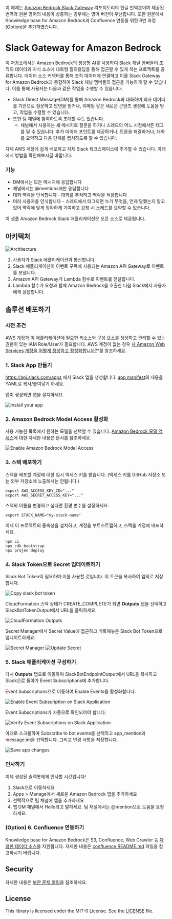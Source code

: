이 예제는 [Amazon Bedrock Slack Gateway](https://github.com/aws-samples/amazon-bedrock-slack-gateway/tree/main) 리포지토리의 한글 번역본이며 제공된 번역과 원본 영어의 내용이 상충하는 경우에는 영어 버전이 우선합니다. 또한 원문에서 Knowledge base for Amazon Bedrock과 Confluence 연동을 위한 6번 과정(Option)을 추가하였습니다.

# Slack Gateway for Amazon Bedrock

이 저장소에서는 Amazon Bedrock의 생성형 AI를 사용하여 Slack 채널 멤버들이 조직의 데이터와 지식 소스에 대화형 질의응답을 통해 접근할 수 있게 하는 프로젝트를 공유합니다. 데이터 소스 커넥터를 통해 조직 데이터에 연결하고 이를 Slack Gateway for Amazon Bedrock과 통합하여 Slack 채널 멤버들의 접근을 가능하게 할 수 있습니다. 이를 통해 사용자는 다음과 같은 작업을 수행할 수 있습니다:

* Slack Direct Message(DM)를 통해 Amazon Bedrock과 대화하며 회사 데이터를 기반으로 질문하고 답변을 얻거나, 이메일 같은 새로운 콘텐츠 생성에 도움을 받고, 작업을 수행할 수 있습니다.
* 또한 팀 채널에 참여하도록 초대할 수도 있습니다.
  * 채널에서 사용자는 새 메시지로 질문을 하거나 스레드의 어느 시점에서든 태그를 달 수 있습니다. 추가 데이터 포인트를 제공하거나, 토론을 해결하거나, 대화를 요약하고 다음 단계를 캡처하도록 할 수 있습니다.

자체 AWS 계정에 쉽게 배포하고 자체 Slack 워크스페이스에 추가할 수 있습니다. 아래에서 방법을 확인해보시길 바랍니다.

### 기능
- DM에서는 모든 메시지에 응답합니다
- 채널에서는 @mentions에만 응답합니다
- 대화 맥락을 인식합니다 - 대화를 추적하고 맥락을 적용합니다
- 여러 사용자를 인식합니다 - 스레드에서 태그되면 누가 무엇을, 언제 말했는지 알고 있어 맥락에 맞게 정확하게 기여하고 요청 시 스레드를 요약할 수 있습니다.

이 샘플 Amazon Bedrock Slack 애플리케이션은 오픈 소스로 제공됩니다. 

## 아키텍처

![Architecture](./docs/arch/bedrock-slack-integration.drawio.png)

1. 사용자가 Slack 애플리케이션과 통신합니다.
2. Slack 애플리케이션이 이벤트 구독에 사용되는 Amazon API Gateway로 이벤트를 보냅니다.
3. Amazon API Gateway가 Lambda 함수로 이벤트를 전달합니다.
4. Lambda 함수가 요청과 함께 Amazon Bedrock을 호출한 다음 Slack에서 사용자에게 응답합니다.

## 솔루션 배포하기

### 사전 조건

AWS 계정과 이 애플리케이션에 필요한 리소스와 구성 요소를 생성하고 관리할 수 있는 권한이 있는 IAM Role/User가 필요합니다. AWS 계정이 없는 경우 [새 Amazon Web Services 계정을 어떻게 생성하고 활성화합니까?]((https://aws.amazon.com/premiumsupport/knowledge-center/create-and-activate-aws-account/))*를 참조하세요.

### 1. Slack App 만들기

https://api.slack.com/apps 에서 Slack 앱을 생성합니다. [app manifest](./slack-app-manifest.yaml)의 내용을 YAML로 복사/붙여넣기 하세요.

앱이 생성되면 앱을 설치하세요.

![Install your app](./docs/images/install_your_app.png)

### 2. Amazon Bedrock Model Access 활성화

사용 가능한 목록에서 원하는 모델을 선택할 수 있습니다. [Amazon Bedrock 모델 액세스](https://docs.aws.amazon.com/bedrock/latest/userguide/model-access.html)에 대한 자세한 내용은 문서를 참조하세요.

![Enable Amazon Bedrock Model Access](./docs/images/enable_amazon_bedrock_model_access.png)

### 3. 스택 배포하기

스택을 배포할 계정에 대한 임시 액세스 키를 받습니다. (액세스 키를 GitHub 저장소 또는 외부 저장소에 노출해서는 안됩니다.)

```
export AWS_ACCESS_KEY_ID="..."
export AWS_SECRET_ACCESS_KEY="..."
```

스택의 이름을 변경하고 싶다면 환경 변수를 설정하세요.

```
export STACK_NAME="my-stack-name"
```

이제 이 프로젝트의 종속성을 설치하고, 계정을 부트스트랩하고, 스택을 계정에 배포하세요.

```
npm ci
npx cdk bootstrap
npx projen deploy
```

### 4. Slack Token으로 Secret 업데이트하기

Slack Bot Token이 필요하며 이를 사용할 것입니다. 이 토큰을 복사하여 임의로 저장합니다.

![Copy slack bot token](./docs/images/copy_slack_bot_token.png)

CloudFormation 스택 상태가 CREATE_COMPLETE가 되면 **Outputs** 탭을 선택하고 SlackBotTokenOutput에서 URL을 클릭하세요.

![CloudFormation Outputs](./docs/images/cloudformation_output.png)

Secret Manager에서 Secret Value에 접근하고 기록해놓은 Slack Bot Token으로 업데이트하세요.

![Secret Manager](./docs/images/secret_manager.png)
![Update Secret](./docs/images/update_secret.png)

### 5. Slack 애플리케이션 구성하기

다시 **Outputs** 탭으로 이동하여 SlackBotEndpointOutput에서 URL을 복사하고 Slack으로 돌아가 Event Subscriptions에 추가합니다.

Event Subscriptions으로 이동하여 Enable Events를 활성화합니다.

![Enable Event Subscription on Slack Application](./docs/images/enable_event_subscription_on_slack_application.png)

Event Subscriptions가 자동으로 확인되어야 합니다.

![Verify Event Subscriptions on Slack Application](./docs/images/verify_event_subscription_on_slack_application.png)

아래로 스크롤하여 Subscribe to bot events를 선택하고 app_mention과 message.im을 선택합니다. 그리고 변경 사항을 저장합니다.

![Save app changes](./docs/images/save_app_changes.png)

### 인사하기

이제 생성된 슬랙봇에게 인사할 시간입니다!

1. Slack으로 이동하세요
2. Apps > Manage에서 새로운 Amazon Bedrock 앱을 추가하세요
3. 선택적으로 팀 채널에 앱을 추가하세요
4. 앱 DM 채널에서 Hello라고 말하세요. 팀 채널에서는 @mention으로 도움을 요청하세요.

### (Option) 6. Confluence 연동하기
Knowledge base for Amazon Bedrock은 S3, Confluence, Web Crawler 등 [다양한 데이터 소스](https://docs.aws.amazon.com/bedrock/latest/userguide/data-source-connectors.html)를 지원합니다. 자세한 내용은 [confluence README.md](./confluence/README.md) 파일을 참고하시기 바랍니다.



## Security

자세한 내용은 [보안 문제 알림](CONTRIBUTING.md#security-issue-notifications)을 참조하세요.

## License

This library is licensed under the MIT-0 License. See the [LICENSE](./LICENSE) file.
